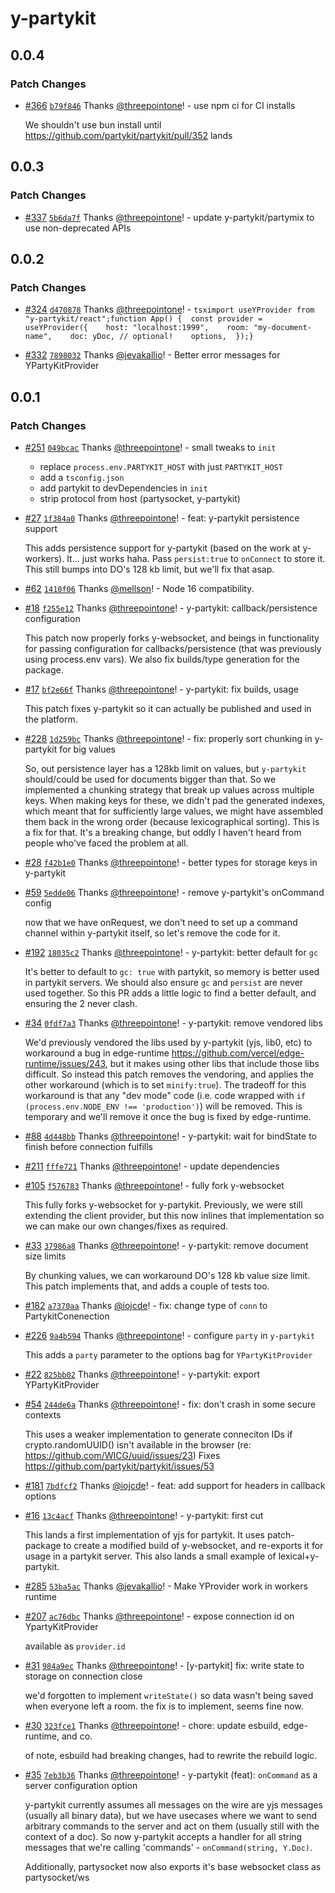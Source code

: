 # y-partykit

## 0.0.4

### Patch Changes

- [#366](https://github.com/partykit/partykit/pull/366) [`b79f846`](https://github.com/partykit/partykit/commit/b79f84696d52d07c2b4a402dbb52ab688a17b4d7) Thanks [@threepointone](https://github.com/threepointone)! - use npm ci for CI installs

  We shouldn't use bun install until https://github.com/partykit/partykit/pull/352 lands

## 0.0.3

### Patch Changes

- [#337](https://github.com/partykit/partykit/pull/337) [`5b6da7f`](https://github.com/partykit/partykit/commit/5b6da7fdb328cf53990bd65c4bb35eceb3d9913e) Thanks [@threepointone](https://github.com/threepointone)! - update y-partykit/partymix to use non-deprecated APIs

## 0.0.2

### Patch Changes

- [#324](https://github.com/partykit/partykit/pull/324) [`d470878`](https://github.com/partykit/partykit/commit/d4708786da4bf2d2edc2a27aba14586a58665400) Thanks [@threepointone](https://github.com/threepointone)! - `tsximport useYProvider from "y-partykit/react";function App() {  const provider = useYProvider({    host: "localhost:1999",    room: "my-document-name",    doc: yDoc, // optional!    options,  });}`

- [#332](https://github.com/partykit/partykit/pull/332) [`7898032`](https://github.com/partykit/partykit/commit/7898032735e9c880aa83a24df0f440bd6348de38) Thanks [@jevakallio](https://github.com/jevakallio)! - Better error messages for YPartyKitProvider

## 0.0.1

### Patch Changes

- [#251](https://github.com/partykit/partykit/pull/251) [`049bcac`](https://github.com/partykit/partykit/commit/049bcac42aa49e4bddec975c63b7d7984112e450) Thanks [@threepointone](https://github.com/threepointone)! - small tweaks to `init`

  - replace `process.env.PARTYKIT_HOST` with just `PARTYKIT_HOST`
  - add a `tsconfig.json`
  - add partykit to devDependencies in `init`
  - strip protocol from host (partysocket, y-partykit)

- [#27](https://github.com/partykit/partykit/pull/27) [`1f384a0`](https://github.com/partykit/partykit/commit/1f384a02d70ad4c6a632c4478371f3f8e6182c27) Thanks [@threepointone](https://github.com/threepointone)! - feat: y-partykit persistence support

  This adds persistence support for y-partykit (based on the work at y-workers). It... just works haha. Pass `persist:true` to `onConnect` to store it. This still bumps into DO's 128 kb limit, but we'll fix that asap.

- [#62](https://github.com/partykit/partykit/pull/62) [`1410f06`](https://github.com/partykit/partykit/commit/1410f06371589e6fa28ee9291a33476fcb682c3a) Thanks [@mellson](https://github.com/mellson)! - Node 16 compatibility.

- [#18](https://github.com/partykit/partykit/pull/18) [`f255e12`](https://github.com/partykit/partykit/commit/f255e1268e9e36d16855bb7388664219c4fdfd0e) Thanks [@threepointone](https://github.com/threepointone)! - y-partykit: callback/persistence configuration

  This patch now properly forks y-websocket, and beings in functionality for passing configuration for callbacks/persistence (that was previously using process.env vars). We also fix builds/type generation for the package.

- [#17](https://github.com/partykit/partykit/pull/17) [`bf2e66f`](https://github.com/partykit/partykit/commit/bf2e66fc07dd749b502343c601eef55ceb5d56de) Thanks [@threepointone](https://github.com/threepointone)! - y-partykit: fix builds, usage

  This patch fixes y-partykit so it can actually be published and used in the platform.

- [#228](https://github.com/partykit/partykit/pull/228) [`1d259bc`](https://github.com/partykit/partykit/commit/1d259bca44860c98e7e6208d2fa448c5b33d725b) Thanks [@threepointone](https://github.com/threepointone)! - fix: properly sort chunking in y-partykit for big values

  So, out persistence layer has a 128kb limit on values, but `y-partykit` should/could be used for documents bigger than that. So we implemented a chunking strategy that break up values across multiple keys. When making keys for these, we didn't pad the generated indexes, which meant that for sufficiently large values, we might have assembled them back in the wrong order (because lexicographical sorting). This is a fix for that. It's a breaking change, but oddly I haven't heard from people who've faced the problem at all.

- [#28](https://github.com/partykit/partykit/pull/28) [`f42b1e0`](https://github.com/partykit/partykit/commit/f42b1e080d21f5f1eddfdf71c33b9a752c5cbace) Thanks [@threepointone](https://github.com/threepointone)! - better types for storage keys in y-partykit

- [#59](https://github.com/partykit/partykit/pull/59) [`5edde06`](https://github.com/partykit/partykit/commit/5edde069a2b1358631f4094bdb664f6a9ae41612) Thanks [@threepointone](https://github.com/threepointone)! - remove y-partykit's onCommand config

  now that we have onRequest, we don't need to set up a command channel within y-partykit itself, so let's remove the code for it.

- [#192](https://github.com/partykit/partykit/pull/192) [`18035c2`](https://github.com/partykit/partykit/commit/18035c284cc2307226d34b1e7581ea4a2794f8ac) Thanks [@threepointone](https://github.com/threepointone)! - y-partykit: better default for `gc`

  It's better to default to `gc: true` with partykit, so memory is better used in partykit servers. We should also ensure `gc` and `persist` are never used together. So this PR adds a little logic to find a better default, and ensuring the 2 never clash.

- [#34](https://github.com/partykit/partykit/pull/34) [`0fdf7a3`](https://github.com/partykit/partykit/commit/0fdf7a30f5112dfce21d105921674ddff57a1596) Thanks [@threepointone](https://github.com/threepointone)! - y-partykit: remove vendored libs

  We'd previously vendored the libs used by y-partykit (yjs, lib0, etc) to workaround a bug in edge-runtime https://github.com/vercel/edge-runtime/issues/243, but it makes using other libs that include those libs difficult. So instead this patch removes the vendoring, and applies the other workaround (which is to set `minify:true`). The tradeoff for this workaround is that any "dev mode" code (i.e. code wrapped with `if (process.env.NODE_ENV !== 'production')`) will be removed. This is temporary and we'll remove it once the bug is fixed by edge-runtime.

- [#88](https://github.com/partykit/partykit/pull/88) [`4d448bb`](https://github.com/partykit/partykit/commit/4d448bbf949975fbf7261e64568336c1c1be0897) Thanks [@threepointone](https://github.com/threepointone)! - y-partykit: wait for bindState to finish before connection fulfills

- [#211](https://github.com/partykit/partykit/pull/211) [`fffe721`](https://github.com/partykit/partykit/commit/fffe72148e5cc425e80c90b6bf180192df410080) Thanks [@threepointone](https://github.com/threepointone)! - update dependencies

- [#105](https://github.com/partykit/partykit/pull/105) [`f576783`](https://github.com/partykit/partykit/commit/f57678381fb72d2dc8e91547c81978ea8e57459a) Thanks [@threepointone](https://github.com/threepointone)! - fully fork y-websocket

  This fully forks y-websocket for y-partykit. Previously, we were still extending the client provider, but this now inlines that implementation so we can make our own changes/fixes as required.

- [#33](https://github.com/partykit/partykit/pull/33) [`37986a8`](https://github.com/partykit/partykit/commit/37986a8bb8dd9340a8fe7e59a53ea5468a36059a) Thanks [@threepointone](https://github.com/threepointone)! - y-partykit: remove document size limits

  By chunking values, we can workaround DO's 128 kb value size limit. This patch implements that, and adds a couple of tests too.

- [#182](https://github.com/partykit/partykit/pull/182) [`a7370aa`](https://github.com/partykit/partykit/commit/a7370aa12a040548d99533905d2fb180a5322e15) Thanks [@iojcde](https://github.com/iojcde)! - fix: change type of `conn` to PartykitConenection

- [#226](https://github.com/partykit/partykit/pull/226) [`9a4b594`](https://github.com/partykit/partykit/commit/9a4b59467f0f573747526e119372ea6a854f909a) Thanks [@threepointone](https://github.com/threepointone)! - configure `party` in `y-partykit`

  This adds a `party` parameter to the options bag for `YPartyKitProvider`

- [#22](https://github.com/partykit/partykit/pull/22) [`825bb02`](https://github.com/partykit/partykit/commit/825bb02aee262f3c0c12e8b9602339666643840a) Thanks [@threepointone](https://github.com/threepointone)! - y-partykit: export YPartyKitProvider

- [#54](https://github.com/partykit/partykit/pull/54) [`244de6a`](https://github.com/partykit/partykit/commit/244de6aaa9ed2ee7770d29ffc6be51c5fb38939a) Thanks [@threepointone](https://github.com/threepointone)! - fix: don't crash in some secure contexts

  This uses a weaker implementation to generate conneciton IDs if crypto.randomUUID() isn't available in the browser (re: https://github.com/WICG/uuid/issues/23) Fixes https://github.com/partykit/partykit/issues/53

- [#181](https://github.com/partykit/partykit/pull/181) [`7bdfcf2`](https://github.com/partykit/partykit/commit/7bdfcf28e4effb0315299e679a760916a7b7924b) Thanks [@iojcde](https://github.com/iojcde)! - feat: add support for headers in callback options

- [#16](https://github.com/partykit/partykit/pull/16) [`13c4acf`](https://github.com/partykit/partykit/commit/13c4acf2b53bf3de12c6e3c5b7f27f8b6f423481) Thanks [@threepointone](https://github.com/threepointone)! - y-partykit: first cut

  This lands a first implementation of yjs for partykit. It uses patch-package to create a modified build of y-websocket, and re-exports it for usage in a partykit server. This also lands a small example of lexical+y-partykit.

- [#285](https://github.com/partykit/partykit/pull/285) [`53ba5ac`](https://github.com/partykit/partykit/commit/53ba5ac63cbe9ca47f0abcfdf55f2c307dc3930e) Thanks [@jevakallio](https://github.com/jevakallio)! - Make YProvider work in workers runtime

- [#207](https://github.com/partykit/partykit/pull/207) [`ac76dbc`](https://github.com/partykit/partykit/commit/ac76dbc4e34d5fb127a00967170e8d3b9064e674) Thanks [@threepointone](https://github.com/threepointone)! - expose connection id on YpartyKitProvider

  available as `provider.id`

- [#31](https://github.com/partykit/partykit/pull/31) [`984a9ec`](https://github.com/partykit/partykit/commit/984a9eccc1754cebc456d814eabed1e39aa511b8) Thanks [@threepointone](https://github.com/threepointone)! - [y-partykit] fix: write state to storage on connection close

  we'd forgotten to implement `writeState()` so data wasn't being saved when everyone left a room. the fix is to implement, seems fine now.

- [#30](https://github.com/partykit/partykit/pull/30) [`323fce1`](https://github.com/partykit/partykit/commit/323fce1ef57981922eb52126bddb425da90801e5) Thanks [@threepointone](https://github.com/threepointone)! - chore: update esbuild, edge-runtime, and co.

  of note, esbuild had breaking changes, had to rewrite the rebuild logic.

- [#35](https://github.com/partykit/partykit/pull/35) [`7eb3b36`](https://github.com/partykit/partykit/commit/7eb3b3621027480092a927bec5b6096ba4614027) Thanks [@threepointone](https://github.com/threepointone)! - y-partykit (feat): `onCommand` as a server configuration option

  y-partykit currently assumes all messages on the wire are yjs messages (usually all binary data), but we have usecases where we want to send arbitrary commands to the server and act on them (usually still with the context of a doc). So now y-partykit accepts a handler for all string messages that we're calling 'commands' - `onCommand(string, Y.Doc)`.

  Additionally, partysocket now also exports it's base websocket class as partysocket/ws
